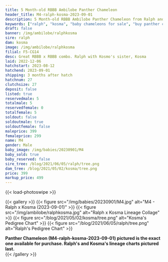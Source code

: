 ```yaml
---
title: 5 Month-old RBBB Ambilobe Panther Chameleon
header_title: M4-ralph-kosma-2023-09-01
description: 5 Month-old RBBB Ambilobe Panther Chameleon from Ralph and Kosma. Great RBBB x RBBB combo. Ralph with Kosmo's sister, Kosma We've included sire and dam dendrograms if available, but you can view our Ralph or Kosma breeder pages for more information.
keywords: ["ralph", "kosma", "baby chameleons for sale", "buy panther chameleon", "panther for sale", "panther chameleon price", "ambilobe panther chameleon"]
draft: false
banner: /img/ambilobe/ralphkosma
sire: ralph
dam: kosma
image: /img/ambilobe/ralphkosma
filial: F5-CG14
desc: Great RBBB x RBBB combo. Ralph with Kosmo's sister, Kosma
laid: 2022-12-06
hatchstart: 2023-08-12
hatchend: 2023-09-01
shipping: 3 months after hatch
hatchnum: 27
clutchsize: 27
deposit: false
listed: true
reservedmale: 5
totalmale: 5
reservedfemale: 0
totalfemale: 5
soldout: false
soldoutmale: true
soldoutfemale: false
maleprice: 399
femaleprice: 299
name: M4
gender: Male
baby_image: /img/babies/20230901/M4
baby_sold: true
baby_reserved: false
sire_tree: /blog/2021/06/05/ralph/tree.png
dam_tree: /blog/2021/05/02/kosma/tree.png
price: 399
markup_price: 499
---
```


{{< load-photoswipe >}}

{{< gallery >}}
  {{< figure src="/img/babies/20230901/M4.jpg" alt="M4 - Ralph x Kosma (2023-09-01)" >}}
  {{< figure src="/img/ambilobe/ralphkosma.jpg" alt="Ralph x Kosma Lineage Collage" >}}
  {{< figure src="/blog/2021/05/02/kosma/tree.png" alt="Kosma's Pedigree Chart" >}}
  {{< figure src="/blog/2021/06/05/ralph/tree.png" alt="Ralph's Pedigree Chart" >}}
  <figcaption><strong>Panther Chameleon (M4-ralph-kosma-2023-09-01) pictured is the exact one available for purchase. Ralph's  and Kosma's lineage charts pictured last.</strong></figcaption>
{{< /gallery >}}
